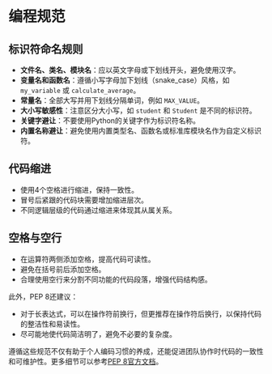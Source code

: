 <h1>编程规范</h1>


## 标识符命名规则
- **文件名、类名、模块名**：应以英文字母或下划线开头，避免使用汉字。
- **变量名和函数名**：遵循小写字母加下划线（snake_case）风格，如 `my_variable` 或 `calculate_average`。
- **常量名**：全部大写并用下划线分隔单词，例如 `MAX_VALUE`。
- **大小写敏感性**：注意区分大小写，如 `student` 和 `Student` 是不同的标识符。
- **关键字避让**：不要使用Python的关键字作为标识符名称。
- **内置名称避让**：避免使用内置类型名、函数名或标准库模块名作为自定义标识符。

## 代码缩进
- 使用4个空格进行缩进，保持一致性。
- 冒号后紧跟的代码块需要增加缩进层次。
- 不同逻辑层级的代码通过缩进来体现其从属关系。

## 空格与空行
- 在运算符两侧添加空格，提高代码可读性。
- 避免在括号前后添加空格。
- 合理使用空行来分割不同功能的代码段落，增强代码结构感。

此外，PEP 8还建议：
- 对于长表达式，可以在操作符前换行，但更推荐在操作符后换行，以保持代码的整洁性和易读性。
- 尽可能地使代码简洁明了，避免不必要的复杂度。

遵循这些规范不仅有助于个人编码习惯的养成，还能促进团队协作时代码的一致性和可维护性。更多细节可以参考[PEP 8官方文档](https://www.python.org/dev/peps/pep-0008/)。